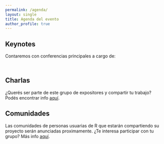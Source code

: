 ```yaml
---
permalink: /agenda/
layout: single
title: Agenda del evento
author_profile: true
---
```


## Keynotes

Contaremos con conferencias principales a cargo de:

<p><img src="/ConectaR2021/assets/images/keynote1-01.png" alt="" /></p>

<p><img src="/ConectaR2021/assets/images/keynote2-01.png" alt="" /></p>

## Charlas

¿Querés ser parte de este grupo de expositores y compartir tu trabajo? Podés encontrar info [aquí](https://conectar2021.github.io/ConectaR2021/inscripciones/).


## Comunidades

Las comunidades de personas usuarias de R que estarán compartiendo su proyecto serán anunciadas proximamente. ¿Te interesa participar con tu grupo? Más info [aquí](https://conectar2021.github.io/ConectaR2021/inscripciones/).


